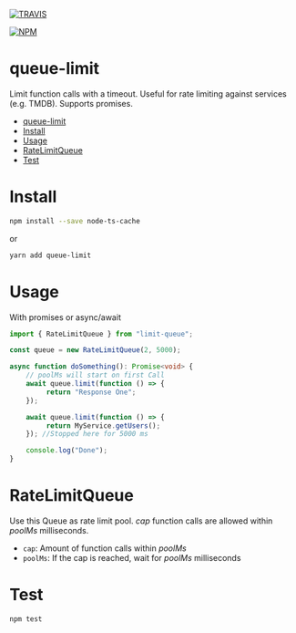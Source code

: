 [![TRAVIS](https://travis-ci.org/havsar/queue-limit.svg?branch=master)](https://travis-ci.org/havsar/queue-limit)

[![NPM](https://nodei.co/npm/queue-limit.png?downloads=true&downloadRank=true&stars=true)](https://nodei.co/npm/queue-limit/)

# queue-limit
Limit function calls with a timeout. Useful for rate limiting against services (e.g. TMDB). Supports promises.

<!-- TOC depthTo:2 -->

- [queue-limit](#queue-limit)
- [Install](#install)
- [Usage](#usage)
- [RateLimitQueue](#ratelimitqueue)
- [Test](#test)

<!-- /TOC -->

# Install
```bash
npm install --save node-ts-cache
```
or
```bash
yarn add queue-limit
```

# Usage
With promises or async/await
```ts
import { RateLimitQueue } from "limit-queue";

const queue = new RateLimitQueue(2, 5000);

async function doSomething(): Promise<void> { 
    // poolMs will start on first Call
    await queue.limit(function () => {
         return "Response One";  
    }); 

    await queue.limit(function () => {
         return MyService.getUsers(); 
    }); //Stopped here for 5000 ms

    console.log("Done");
}
```

# RateLimitQueue
Use this Queue as rate limit pool. *cap* function calls are allowed within *poolMs* milliseconds.
- `cap`: Amount of function calls within *poolMs*
- `poolMs`: If the cap is reached, wait for *poolMs* milliseconds 
# Test
```bash
npm test
```